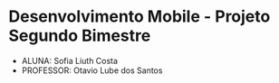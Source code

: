 # Desenvolvimento Mobile - Projeto Segundo Bimestre 

+ ALUNA: Sofia Liuth Costa
+ PROFESSOR: Otavio Lube dos Santos
  
